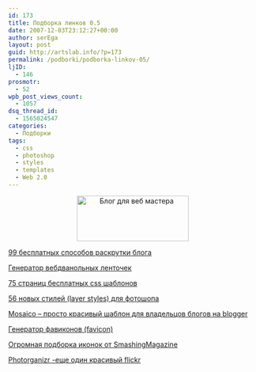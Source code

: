 ```yaml
---
id: 173
title: Подборка линков 0.5
date: 2007-12-03T23:12:27+00:00
author: serEga
layout: post
guid: http://artslab.info/?p=173
permalink: /podborki/podborka-linkov-05/
ljID:
  - 146
prosmotr:
  - 52
wpb_post_views_count:
  - 1057
dsq_thread_id:
  - 1565024547
categories:
  - Подборки
tags:
  - css
  - photoshop
  - styles
  - templates
  - Web 2.0
---
```

<p style="text-align: center">
  <img src="http://img70.imageshack.us/img70/2003/linksju3.jpg" title="Блог для веб мастера" alt="Блог для веб мастера" border="0" height="92" width="226" />
</p>

<a href="http://www.vandelaydesign.com/blog/blog-promotion/99-ways-to-promote-your-blog-for-free/" target="_blank">99 бесплатных способов раскрутки блога</a>

[Генератор вебдванольных ленточек](http://quickribbon.com)

<a href="http://www.free-css.com/free-css-templates/page1.php" title="free css templates" target="_blank">75 страниц бесплатных css шаблонов</a>

<a href="http://www.jay-han.com/2007/11/24/resources-56-photoshop-layer-styles-free-download/#more-154" title="56 layer styles for adobe photoshop" target="_blank">56 новых стилей (layer styles) для фотошопа</a>

<a href="http://blogandweb.com/2007/11/05/plantilla-blogy-mosaico/" title="blogger template" target="_blank">Mosaico &#8211; просто красивый шаблон для владельцов блогов на blogger</a>

<a href="http://www.genfavicon.com/" title="favicon generator" target="_blank">Генератор фавиконов (favicon)</a>

<a href="http://www.smashingmagazine.com/2007/11/29/icons-for-your-desktop-and-icons-for-your-web-designs/" title="icons sets" target="_blank">Огромная подборка иконок от SmashingMagazine</a>

<a href="http://www.photorganizr.com/" title="альтернатива flickr" target="_blank">Photorganizr -еще один красивый flickr</a>